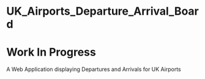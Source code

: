 # UK_Airports_Departure_Arrival_Board

# Work In Progress 
A Web Application displaying Departures and Arrivals for UK Airports 
